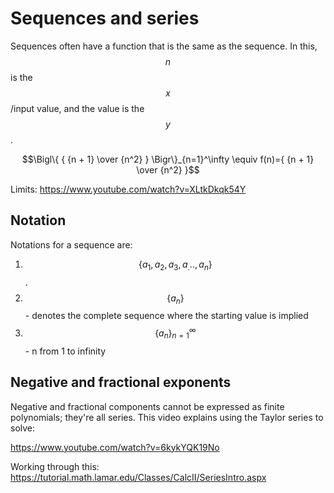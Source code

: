 # Sequences and series

Sequences often have a function that is the same as the sequence. In this, $$n$$ is the $$x$$/input value, and the value is the $$y$$.

$$\Bigl\{ { {n + 1} \over {n^2} } \Bigr\}_{n=1}^\infty \equiv f(n)={ {n + 1} \over {n^2} }$$

Limits: https://www.youtube.com/watch?v=XLtkDkqk54Y

## Notation

Notations for a sequence are:
1. $$\{ a_1, a_2, a_3, a_..., a_n \}$$ .
2. $$\{ a_n \}$$ - denotes the complete sequence where the starting value is implied
3. $$\{a_n\}^\infty_{n=1}$$ - n from 1 to infinity

## Negative and fractional exponents

Negative and fractional components cannot be expressed as finite polynomials; they're all series.  This video explains using the Taylor series to solve:

https://www.youtube.com/watch?v=6kykYQK19No

Working through this:
https://tutorial.math.lamar.edu/Classes/CalcII/SeriesIntro.aspx